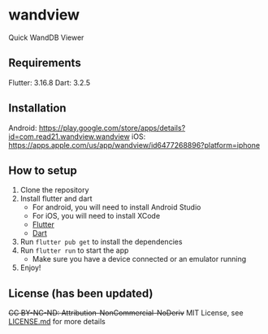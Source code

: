 # wandview

Quick WandDB Viewer

## Requirements
Flutter: 3.16.8
Dart: 3.2.5

## Installation

Android: https://play.google.com/store/apps/details?id=com.read21.wandview.wandview
iOS: https://apps.apple.com/us/app/wandview/id6477268896?platform=iphone

## How to setup
1. Clone the repository
2. Install flutter and dart
    - For android, you will need to install Android Studio
    - For iOS, you will need to install XCode
    - [Flutter](https://flutter.dev/docs/get-started/install)
    - [Dart](https://dart.dev/get-dart)
3. Run `flutter pub get` to install the dependencies
4. Run `flutter run` to start the app 
    - Make sure you have a device connected or an emulator running
5. Enjoy!

## License (has been updated)

~~CC BY-NC-ND: Attribution-NonCommercial-NoDeriv~~
MIT License, see [LICENSE.md](LICENSE.md) for more details
```